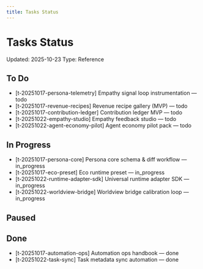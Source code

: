 ```yaml
---
title: Tasks Status
---
```


# Tasks Status

<!-- GENERATED FILE: scripts/docgen_core.py; do not edit by hand -->

Updated: 2025-10-23
Type: Reference

## To Do
- [t-20251017-persona-telemetry] Empathy signal loop instrumentation — todo
- [t-20251017-revenue-recipes] Revenue recipe gallery (MVP) — todo
- [t-20251017-contribution-ledger] Contribution ledger MVP — todo
- [t-20251022-empathy-studio] Empathy feedback studio — todo
- [t-20251022-agent-economy-pilot] Agent economy pilot pack — todo

## In Progress
- [t-20251017-persona-core] Persona core schema & diff workflow — in_progress
- [t-20251017-eco-preset] Eco runtime preset — in_progress
- [t-20251022-runtime-adapter-sdk] Universal runtime adapter SDK — in_progress
- [t-20251022-worldview-bridge] Worldview bridge calibration loop — in_progress

## Paused

## Done
- [t-20251017-automation-ops] Automation ops handbook — done
- [t-20251022-task-sync] Task metadata sync automation — done

